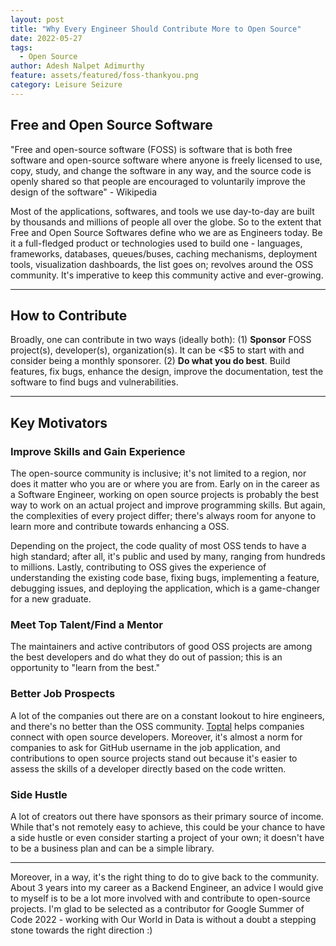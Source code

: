 ```yaml
---
layout: post
title: "Why Every Engineer Should Contribute More to Open Source"
date: 2022-05-27
tags:
  - Open Source
author: Adesh Nalpet Adimurthy
feature: assets/featured/foss-thankyou.png
category: Leisure Seizure
---
```


## Free and Open Source Software
"Free and open-source software (FOSS) is software that is both free software and open-source software where anyone is freely licensed to use, copy, study, and change the software in any way, and the source code is openly shared so that people are encouraged to voluntarily improve the design of the software" - Wikipedia

Most of the applications, softwares, and tools we use day-to-day are built by thousands and millions of people all over the globe. So to the extent that Free and Open Source Softwares define who we are as Engineers today. Be it a full-fledged product or technologies used to build one - languages, frameworks, databases, queues/buses, caching mechanisms, deployment tools, visualization dashboards, the list goes on; revolves around the OSS community. It's imperative to keep this community active and ever-growing.

<hr class="hr">

## How to Contribute
Broadly, one can contribute in two ways (ideally both): (1) **Sponsor** FOSS project(s), developer(s), organization(s). It can be <$5 to start with and consider being a monthly sponsorer. (2) **Do what you do best**. Build features, fix bugs, enhance the design, improve the documentation, test the software to find bugs and vulnerabilities.

<hr class="hr">

## Key Motivators

### Improve Skills and Gain Experience
The open-source community is inclusive; it's not limited to a region, nor does it matter who you are or where you are from. Early on in the career as a Software Engineer, working on open source projects is probably the best way to work on an actual project and improve programming skills. But again, the complexities of every project differ; there's always room for anyone to learn more and contribute towards enhancing a OSS.

Depending on the project, the code quality of most OSS tends to have a high standard; after all, it's public and used by many, ranging from hundreds to millions. Lastly, contributing to OSS gives the experience of understanding the existing code base, fixing bugs, implementing a feature, debugging issues, and deploying the application, which is a game-changer for a new graduate.

### Meet Top Talent/Find a Mentor
The maintainers and active contributors of good OSS projects are among the best developers and do what they do out of passion; this is an opportunity to "learn from the best." 

### Better Job Prospects
A lot of the companies out there are on a constant lookout to hire engineers, and there's no better than the OSS community. [Toptal](https://www.toptal.com/open-source) helps companies connect with open source developers. Moreover, it's almost a norm for companies to ask for GitHub username in the job application, and contributions to open source projects stand out because it's easier to assess the skills of a developer directly based on the code written.

### Side Hustle
A lot of creators out there have sponsors as their primary source of income. While that's not remotely easy to achieve, this could be your chance to have a side hustle or even consider starting a project of your own; it doesn't have to be a business plan and can be a simple library.

<hr class="hr">

Moreover, in a way, it's the right thing to do to give back to the community. About 3 years into my career as a Backend Engineer, an advice I would give to myself is to be a lot more involved with and contribute to open-source projects. I'm glad to be selected as a contributor for Google Summer of Code 2022 - working with Our World in Data is without a doubt a stepping stone towards the right direction :)
